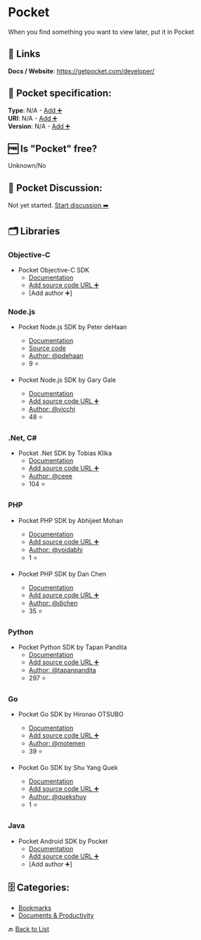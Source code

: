 # Pocket
When you find something you want to view later, put it in Pocket

##  🔗 Links
**Docs / Website**: https://getpocket.com/developer/

## 🧬 Pocket specification:
**Type**: N/A - [Add ➕](https://github.com/apis-list/apis-list/edit/main/apis-list.yaml)  
**URI**: N/A - [Add ➕](https://github.com/apis-list/apis-list/edit/main/apis-list.yaml)  
**Version**: N/A - [Add ➕](https://github.com/apis-list/apis-list/edit/main/apis-list.yaml)

## 🆓 Is "Pocket" free?
 Unknown/No 

## 💬 Pocket Discussion:
Not yet started. [Start discussion ➡️](https://github.com/apis-list/apis-list/discussions/new)

## 🗂️ Libraries
### Objective-C
- Pocket Objective-C SDK 
    - [Documentation](https://getpocket.com/developer/docs/sdk/objective-c)
    - [Add source code URL ➕]()
    - [Add author ➕]

### Node.js
- Pocket Node.js SDK by Peter deHaan
    - [Documentation](https://www.npmjs.com/package/pocket-promise)
    - [Source code](https://github.com/pdehaan/pocket-promise)
    - [Author: @pdehaan](https://github.com/pdehaan)
    - 9 ⭐

- Pocket Node.js SDK by Gary Gale
    - [Documentation](https://github.com/vicchi/node-getpocket)
    - [Add source code URL ➕]()
    - [Author: @vicchi](https://github.com/vicchi)
    - 48 ⭐

### .Net, C#
- Pocket .Net SDK by Tobias Klika
    - [Documentation](https://github.com/ceee/PocketSharp)
    - [Add source code URL ➕]()
    - [Author: @ceee](https://github.com/ceee)
    - 104 ⭐

### PHP
- Pocket PHP SDK by Abhijeet Mohan
    - [Documentation](https://github.com/voidabhi/Pocket)
    - [Add source code URL ➕]()
    - [Author: @voidabhi](https://github.com/voidabhi)
    - 1 ⭐

- Pocket PHP SDK by Dan Chen
    - [Documentation](https://github.com/djchen/pocket-api-php)
    - [Add source code URL ➕]()
    - [Author: @djchen](https://github.com/djchen)
    - 35 ⭐

### Python
- Pocket Python SDK by Tapan Pandita
    - [Documentation](https://github.com/tapanpandita/pocket)
    - [Add source code URL ➕]()
    - [Author: @tapanpandita](https://github.com/tapanpandita)
    - 297 ⭐

### Go
- Pocket Go SDK by Hironao OTSUBO
    - [Documentation](https://github.com/motemen/go-pocket)
    - [Add source code URL ➕]()
    - [Author: @motemen](https://github.com/motemen)
    - 39 ⭐

- Pocket Go SDK by Shu Yang Quek
    - [Documentation](https://github.com/quekshuy/pocket-golang-sdk)
    - [Add source code URL ➕]()
    - [Author: @quekshuy](https://github.com/quekshuy)
    - 1 ⭐

### Java
- Pocket Android SDK by Pocket
    - [Documentation](https://github.com/Pocket/Pocket-AndroidWear-SDK)
    - [Add source code URL ➕]()
    - [Add author ➕]


## 🗄️ Categories:
- [Bookmarks](https://github.com/apis-list/apis-list#bookmarks-)
- [Documents & Productivity](https://github.com/apis-list/apis-list#documents--productivity-)

🔙  [Back to List](https://github.com/apis-list/apis-list)
